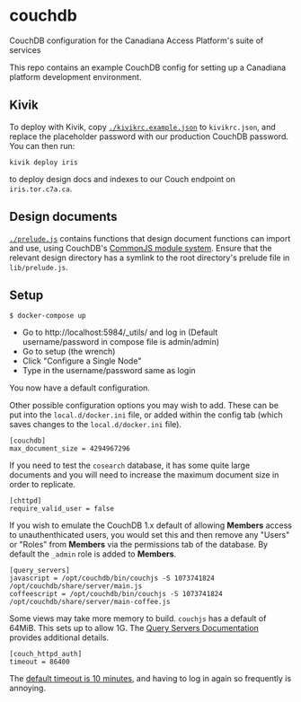 # couchdb

CouchDB configuration for the Canadiana Access Platform's suite of services

This repo contains an example CouchDB config for setting up a Canadiana platform development environment.

## Kivik

To deploy with Kivik, copy [`./kivikrc.example.json`](kivikrc.example.json) to `kivikrc.json`, and replace the placeholder password with our production CouchDB password. You can then run:

    kivik deploy iris

to deploy design docs and indexes to our Couch endpoint on `iris.tor.c7a.ca`.

## Design documents

[`./prelude.js`](prelude.js) contains functions that design document functions can import and use, using CouchDB's [CommonJS module system](https://docs.couchdb.org/en/3.1.1/query-server/javascript.html#commonjs-modules). Ensure that the relevant design directory has a symlink to the root directory's prelude file in `lib/prelude.js`.

## Setup

```
$ docker-compose up
```

- Go to http://localhost:5984/\_utils/ and log in (Default username/password in compose file is admin/admin)
- Go to setup (the wrench)
- Click "Configure a Single Node"
- Type in the username/password same as login

You now have a default configuration.

Other possible configuration options you may wish to add. These can be put into the `local.d/docker.ini` file, or added within the config tab (which saves changes to the `local.d/docker.ini` file).

```
[couchdb]
max_document_size = 4294967296
```

If you need to test the `cosearch` database, it has some quite large documents and you will need to increase the maximum document size in order to replicate.

```
[chttpd]
require_valid_user = false
```

If you wish to emulate the CouchDB 1.x default of allowing **Members** access to unauthenthicated users, you would set this and then remove any "Users" or "Roles" from **Members** via the permissions tab of the database. By default the `_admin` role is added to **Members**.

```
[query_servers]
javascript = /opt/couchdb/bin/couchjs -S 1073741824 /opt/couchdb/share/server/main.js
coffeescript = /opt/couchdb/bin/couchjs -S 1073741824 /opt/couchdb/share/server/main-coffee.js
```

Some views may take more memory to build. `couchjs` has a default of 64MiB. This sets up to allow 1G. The [Query Servers Documentation](https://docs.couchdb.org/en/latest/config/query-servers.html) provides additional details.

```
[couch_httpd_auth]
timeout = 86400
```

The [default timeout is 10 minutes](https://docs.couchdb.org/en/latest/config/auth.html#couch_httpd_auth/timeout), and having to log in again so frequently is annoying.
